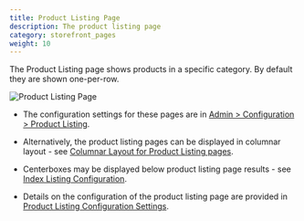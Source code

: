 ```yaml
---
title: Product Listing Page
description: The product listing page 
category: storefront_pages
weight: 10
---
```


The Product Listing page shows products in a specific category. By default they are shown one-per-row.

![Product Listing Page](/images/product_listing.png)
 
- The configuration settings for these pages are in [Admin > Configuration > Product Listing](/user/admin_pages/configuration/configuration_productlisting/). 

- Alternatively, the product listing pages can be displayed in columnar layout - see [Columnar Layout for Product Listing pages](/user/template/listing_columns/).

- Centerboxes may be displayed below product listing page results - see [Index Listing Configuration](/user/template/index_listing/).

- Details on the configuration of the product listing page are provided in [Product Listing Configuration Settings](/user/template/product_listing_page_configuration).

